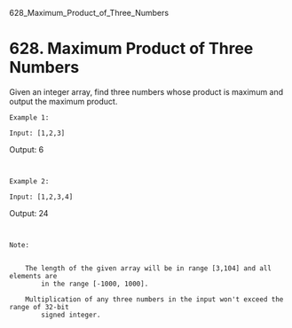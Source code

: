 628_Maximum_Product_of_Three_Numbers
# 628. Maximum Product of Three Numbers

Given an integer array, find three numbers whose product is maximum and output the maximum
        product.

    Example 1:

    Input: [1,2,3]
Output: 6

     

    Example 2:

    Input: [1,2,3,4]
Output: 24

     

    Note:

    
        The length of the given array will be in range [3,104] and all elements are
            in the range [-1000, 1000].
        
        Multiplication of any three numbers in the input won't exceed the range of 32-bit
            signed integer.